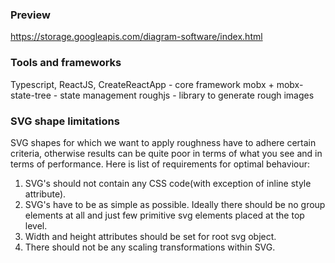 ### Preview

https://storage.googleapis.com/diagram-software/index.html

### Tools and frameworks

Typescript, ReactJS, CreateReactApp - core framework
mobx + mobx-state-tree - state management
roughjs - library to generate rough images

### SVG shape limitations

SVG shapes for which we want to apply roughness have to adhere certain criteria, otherwise results can be quite poor in terms of what you see and in terms of performance.
Here is list of requirements for optimal behaviour:

1. SVG's should not contain any CSS code(with exception of inline style attribute).
2. SVG's have to be as simple as possible. Ideally there should be no group elements at all and just few primitive svg elements placed at the top level.
3. Width and height attributes should be set for root svg object.
4. There should not be any scaling transformations within SVG.
